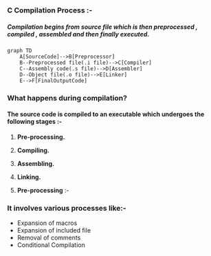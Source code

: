 ### C Compilation Process :-

##### Compilation begins from source file which is then preprocessed , compiled , assembled and then finally executed.

```mermaid
graph TD
    A[SourceCode]-->B[Preprocessor]
    B--Preprocessed file(.i file)-->C[Compiler]
    C--Assembly code(.s file)-->D[Assembler]
    D--Object file(.o file)-->E[Linker]
    E-->F[FinalOutputCode]
```

### What happens during compilation?
#### The source code is compiled to an executable which undergoes the following stages :-
1) **Pre-processing.**
1) **Compiling.**
1) **Assembling.**
1) **Linking.**

1) **Pre-processing** :-
### It involves various processes like:-
* Expansion of macros
* Expansion of included file
* Removal of comments
* Conditional Compilation
